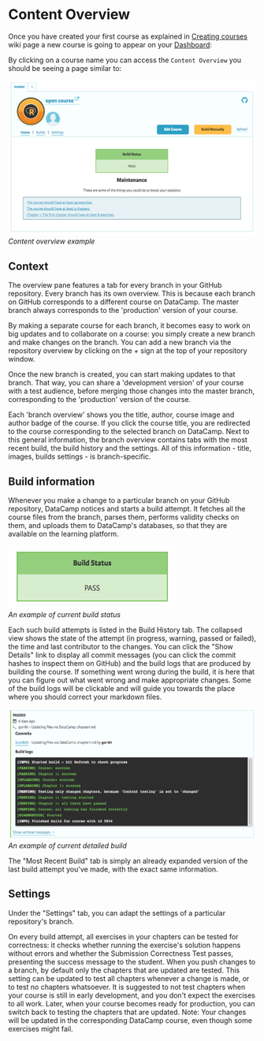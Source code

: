 # Content Overview

Once you have created your first course as explained in [Creating courses](../courses/README.md) wiki page a new course is going to appear on your [Dashboard](./dashboard.md):


By clicking on a course name you can access the `Content Overview` you should be seeing a page similar to:

![Content overview example](../images/interface/content-overview.png)  
*Content overview example*

## Context

The overview pane features a tab for every branch in your GitHub repository. Every branch has its own overview. This is because each branch on GitHub corresponds to a different course on DataCamp. The master branch always corresponds to the 'production' version of your course. 

By making a separate course for each branch, it becomes easy to work on big updates and to collaborate on a course: you simply create a new branch and make changes on the branch. You can add a new branch via the repository overview by clicking on the + sign at the top of your repository window.

Once the new branch is created, you can start making updates to that branch. That way, you can share a 'development version' of your course with a test audience, before merging those changes into the master branch, corresponding to the 'production' version of the course.

Each 'branch overview' shows you the title, author, course image and author badge of the course. If you click the course title, you are redirected to the course corresponding to the selected branch on DataCamp. Next to this general information, the branch overview contains tabs with the most recent build, the build history and the settings. All of this information - title, images, builds settings - is branch-specific.

## Build information

Whenever you make a change to a particular branch on your GitHub repository, DataCamp notices and starts a build attempt. It fetches all the course files from the branch, parses them, performs validity checks on them, and uploads them to DataCamp's databases, so that they are available on the learning platform.

![Content overview build status](../images/interface/content-overview-build-status.png)  
*An example of current build status*

Each such build attempts is listed in the Build History tab. The collapsed view shows the state of the attempt (in progress, warning, passed or failed), the time and last contributor to the changes. You can click the "Show Details" link to display all commit messages (you can click the commit hashes to inspect them on GitHub) and the build logs that are produced by building the course. If something went wrong during the build, it is here that you can figure out what went wrong and make appropriate changes. Some of the build logs will be clickable and will guide you towards the place where you should correct your markdown files.

![Content overview build example](../images/interface/content-overview-build-example.png)  
*An example of current detailed build*

The "Most Recent Build" tab is simply an already expanded version of the last build attempt you've made, with the exact same information.

## Settings

Under the "Settings" tab, you can adapt the settings of a particular repository's branch.

On every build attempt, all exercises in your chapters can be tested for correctness: it checks whether running the exercise's solution happens without errors and whether the Submission Correctness Test passes, presenting the success message to the student. When you push changes to a branch, by default only the chapters that are updated are tested. This setting can be updated to test all chapters whenever a change is made, or to test no chapters whatsoever. It is suggested to not test chapters when your course is still in early development, and you don't expect the exercises to all work. Later, when your course becomes ready for production, you can switch back to testing the chapters that are updated. Note: Your changes will be updated in the corresponding DataCamp course, even though some exercises might fail.
